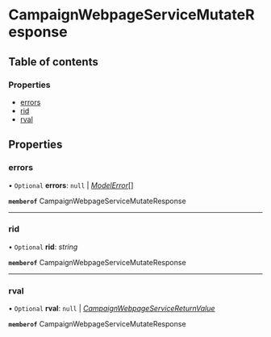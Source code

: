 # CampaignWebpageServiceMutateResponse


## Table of contents

### Properties

- [errors](campaignwebpageservicemutateresponse.md#errors)
- [rid](campaignwebpageservicemutateresponse.md#rid)
- [rval](campaignwebpageservicemutateresponse.md#rval)

## Properties

### errors

• `Optional` **errors**: ``null`` \| [*ModelError*](modelerror.md)[]

**`memberof`** CampaignWebpageServiceMutateResponse

___

### rid

• `Optional` **rid**: *string*

**`memberof`** CampaignWebpageServiceMutateResponse

___

### rval

• `Optional` **rval**: ``null`` \| [*CampaignWebpageServiceReturnValue*](campaignwebpageservicereturnvalue.md)

**`memberof`** CampaignWebpageServiceMutateResponse
